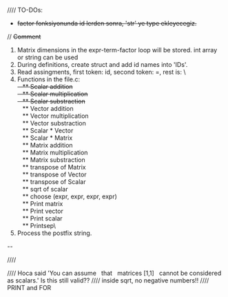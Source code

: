 
//// TO-DOs:
- ~~factor fonksiyonunda id lerden sonra, 'str' ye type ekleyecegiz.~~

// ~~Comment~~

1. Matrix dimensions in the expr-term-factor loop will be stored. int array or string can be used
2. During definitions, create struct and add id names into 'IDs'.
3. Read assingments, first token: id, second token: =, rest is: <expr>\
4. Functions in the file.c:\
~~&nbsp;&nbsp;&nbsp;** Scalar addition\
&nbsp;&nbsp;&nbsp;** Scalar multiplication\
&nbsp;&nbsp;&nbsp;** Scalar substraction~~\
&nbsp;&nbsp;&nbsp;** Vector addition\
&nbsp;&nbsp;&nbsp;** Vector multiplication\
&nbsp;&nbsp;&nbsp;** Vector substraction\
&nbsp;&nbsp;&nbsp;** Scalar * Vector\
&nbsp;&nbsp;&nbsp;** Scalar * Matrix\
&nbsp;&nbsp;&nbsp;** Matrix addition\
&nbsp;&nbsp;&nbsp;** Matrix multiplication\
&nbsp;&nbsp;&nbsp;** Matrix substraction\
&nbsp;&nbsp;&nbsp;** transpose of Matrix\
&nbsp;&nbsp;&nbsp;** transpose of Vector\
&nbsp;&nbsp;&nbsp;** transpose of Scalar\
&nbsp;&nbsp;&nbsp;** sqrt of scalar\
&nbsp;&nbsp;&nbsp;** choose (expr, expr, expr, expr)\
&nbsp;&nbsp;&nbsp;** Print matrix\
&nbsp;&nbsp;&nbsp;** Print vector\
&nbsp;&nbsp;&nbsp;** Print scalar\
&nbsp;&nbsp;&nbsp;** Printsep\
4. Process the postfix string.
  

-- 

//// 



//// Hoca said 'You can assume   that   matrices [1,1]   cannot be considered as scalars.' Is this still valid??
//// inside sqrt, no negative numbers!!
//// PRINT and FOR
